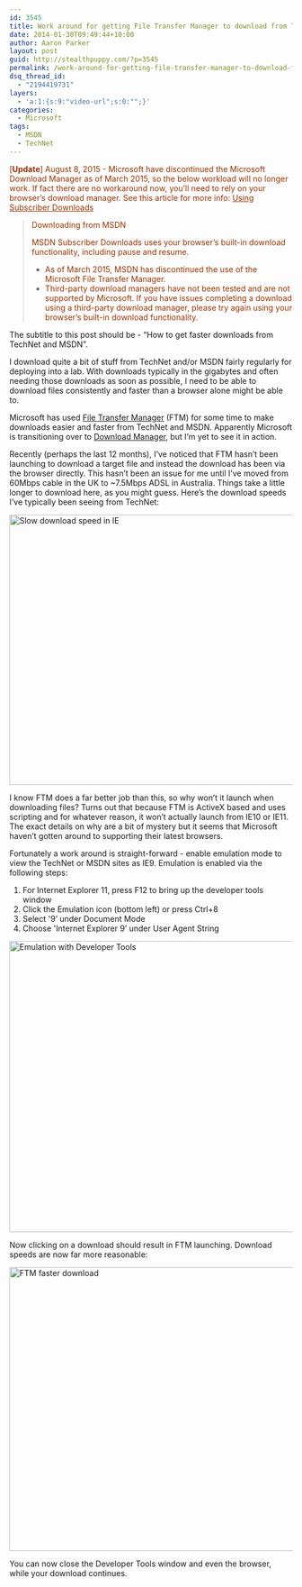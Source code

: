 ```yaml
---
id: 3545
title: Work around for getting File Transfer Manager to download from TechNet/MSDN
date: 2014-01-30T09:49:44+10:00
author: Aaron Parker
layout: post
guid: http://stealthpuppy.com/?p=3545
permalink: /work-around-for-getting-file-transfer-manager-to-download-from-technetmsdn/
dsq_thread_id:
  - "2194419731"
layers:
  - 'a:1:{s:9:"video-url";s:0:"";}'
categories:
  - Microsoft
tags:
  - MSDN
  - TechNet
---
```

<span style="color: #993300;">[<strong>Update</strong>] August 8, 2015 - Microsoft have discontinued the Microsoft Download Manager as of March 2015, so the below workload will no longer work. If fact there are no workaround now, you&#8217;ll need to rely on your browser&#8217;s download manager. See this article for more info: <a style="color: #993300;" href="https://msdn.microsoft.com/en-us/subscriptions/aa948864.aspx">Using Subscriber Downloads</a></span>

> <span style="color: #993300;">Downloading from MSDN</span>
> 
> <span style="color: #993300;">MSDN Subscriber Downloads uses your browser’s built-in download functionality, including pause and resume.</span>
> 
>   * <span style="color: #993300;">As of March 2015, MSDN has discontinued the use of the Microsoft File Transfer Manager.</span>
>   * <span style="color: #993300;">Third-party download managers have not been tested and are not supported by Microsoft. If you have issues completing a download using a third-party download manager, please try again using your browser’s built-in download functionality.</span>

The subtitle to this post should be - &#8220;How to get faster downloads from TechNet and MSDN&#8221;.

I download quite a bit of stuff from TechNet and/or MSDN fairly regularly for deploying into a lab. With downloads typically in the gigabytes and often needing those downloads as soon as possible, I need to be able to download files consistently and faster than a browser alone might be able to.

Microsoft has used [File Transfer Manager](http://transfers.one.microsoft.com/ftm/) (FTM) for some time to make downloads easier and faster from TechNet and MSDN. Apparently Microsoft is transitioning over to [Download Manager](http://www.microsoft.com/en-au/download/details.aspx?id=27960), but I&#8217;m yet to see it in action.

Recently (perhaps the last 12 months), I&#8217;ve noticed that FTM hasn&#8217;t been launching to download a target file and instead the download has been via the browser directly. This hasn&#8217;t been an issue for me until I&#8217;ve moved from 60Mbps cable in the UK to ~7.5Mbps ADSL in Australia. Things take a little longer to download here, as you might guess. Here&#8217;s the download speeds I&#8217;ve typically been seeing from TechNet:

[<img class="alignnone  wp-image-3548" src="http://stealthpuppy.com/wp-content/uploads/2014/01/IESlowDownload.png" alt="Slow download speed in IE" width="861" height="480" srcset="https://stealthpuppy.com/wp-content/uploads/2014/01/IESlowDownload.png 861w, https://stealthpuppy.com/wp-content/uploads/2014/01/IESlowDownload-150x83.png 150w, https://stealthpuppy.com/wp-content/uploads/2014/01/IESlowDownload-300x167.png 300w, https://stealthpuppy.com/wp-content/uploads/2014/01/IESlowDownload-624x347.png 624w" sizes="(max-width: 861px) 100vw, 861px" />](http://stealthpuppy.com/wp-content/uploads/2014/01/IESlowDownload.png)

I know FTM does a far better job than this, so why won&#8217;t it launch when downloading files? Turns out that because FTM is ActiveX based and uses scripting and for whatever reason, it won&#8217;t actually launch from IE10 or IE11. The exact details on why are a bit of mystery but it seems that Microsoft haven&#8217;t gotten around to supporting their latest browsers.

Fortunately a work around is straight-forward - enable emulation mode to view the TechNet or MSDN sites as IE9. Emulation is enabled via the following steps:

  1. For Internet Explorer 11, press F12 to bring up the developer tools window
  2. Click the Emulation icon (bottom left) or press Ctrl+8
  3. Select '9&#8217; under Document Mode
  4. Choose 'Internet Explorer 9&#8217; under User Agent String

[<img class="alignnone size-full wp-image-3549" src="http://stealthpuppy.com/wp-content/uploads/2014/01/DeveloperTools.png" alt="Emulation with Developer Tools" width="1027" height="517" srcset="https://stealthpuppy.com/wp-content/uploads/2014/01/DeveloperTools.png 1027w, https://stealthpuppy.com/wp-content/uploads/2014/01/DeveloperTools-150x75.png 150w, https://stealthpuppy.com/wp-content/uploads/2014/01/DeveloperTools-300x151.png 300w, https://stealthpuppy.com/wp-content/uploads/2014/01/DeveloperTools-1024x515.png 1024w, https://stealthpuppy.com/wp-content/uploads/2014/01/DeveloperTools-624x314.png 624w" sizes="(max-width: 1027px) 100vw, 1027px" />](http://stealthpuppy.com/wp-content/uploads/2014/01/DeveloperTools.png)

Now clicking on a download should result in FTM launching. Download speeds are now far more reasonable:

[<img class="alignnone size-full wp-image-3550" src="http://stealthpuppy.com/wp-content/uploads/2014/01/FTMFasterDownload.png" alt="FTM faster download" width="604" height="504" srcset="https://stealthpuppy.com/wp-content/uploads/2014/01/FTMFasterDownload.png 604w, https://stealthpuppy.com/wp-content/uploads/2014/01/FTMFasterDownload-150x125.png 150w, https://stealthpuppy.com/wp-content/uploads/2014/01/FTMFasterDownload-300x250.png 300w" sizes="(max-width: 604px) 100vw, 604px" />](http://stealthpuppy.com/wp-content/uploads/2014/01/FTMFasterDownload.png)

You can now close the Developer Tools window and even the browser, while your download continues.
